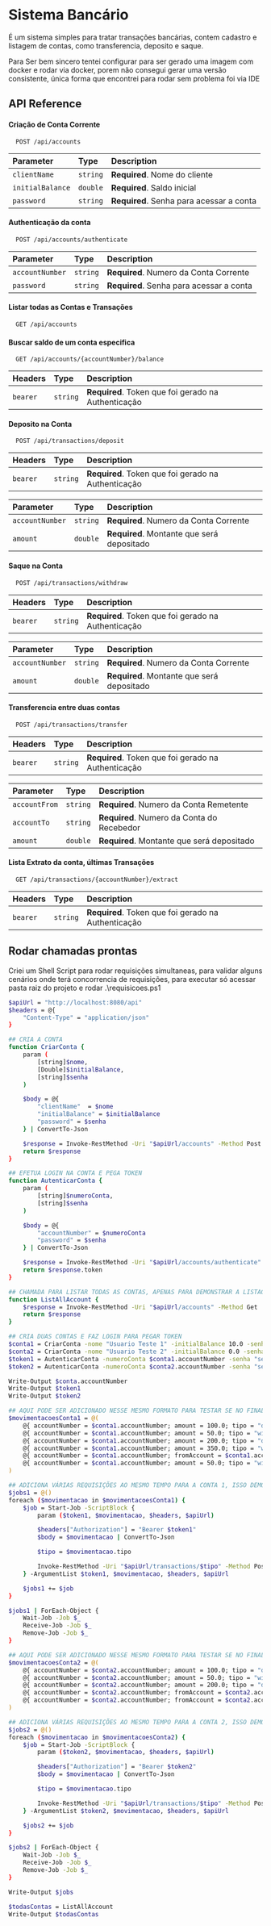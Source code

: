 
# Sistema Bancário

É um sistema simples para tratar transações bancárias, contem cadastro e listagem de contas, como transferencia, deposito e saque.

Para Ser bem sincero tentei configurar para ser gerado uma imagem com docker e rodar via docker, porem não consegui gerar uma versão consistente, única forma que encontrei para rodar sem problema foi via IDE



## API Reference

#### Criação de Conta Corrente

```http
  POST /api/accounts
```

| Parameter | Type     | Description                |
| :-------- | :------- | :------------------------- |
| `clientName` | `string` | **Required**. Nome do cliente |
| `initialBalance` | `double` | **Required**. Saldo inicial |
| `password` | `string` | **Required**. Senha para acessar a conta |


#### Authenticação da conta
```http
  POST /api/accounts/authenticate
```

| Parameter | Type     | Description                |
| :-------- | :------- | :------------------------- |
| `accountNumber` | `string` | **Required**. Numero da Conta Corrente |
| `password` | `string` | **Required**. Senha para acessar a conta |

#### Listar todas as Contas e Transações
```http
  GET /api/accounts
```

#### Buscar saldo de um conta especifica
```http
  GET /api/accounts/{accountNumber}/balance
```

| Headers | Type     | Description                |
| :-------- | :------- | :------------------------- |
| `bearer` | `string` | **Required**. Token que foi gerado na Authenticação |

#### Deposito na Conta
```http
  POST /api/transactions/deposit
```

| Headers | Type     | Description                |
| :-------- | :------- | :------------------------- |
| `bearer` | `string` | **Required**. Token que foi gerado na Authenticação |

| Parameter | Type     | Description                |
| :-------- | :------- | :------------------------- |
| `accountNumber` | `string` | **Required**. Numero da Conta Corrente |
| `amount` | `double` | **Required**. Montante que será depositado |

#### Saque na Conta
```http
  POST /api/transactions/withdraw
```

| Headers | Type     | Description                |
| :-------- | :------- | :------------------------- |
| `bearer` | `string` | **Required**. Token que foi gerado na Authenticação |

| Parameter | Type     | Description                |
| :-------- | :------- | :------------------------- |
| `accountNumber` | `string` | **Required**. Numero da Conta Corrente |
| `amount` | `double` | **Required**. Montante que será depositado |

#### Transferencia entre duas contas
```http
  POST /api/transactions/transfer
```

| Headers | Type     | Description                |
| :-------- | :------- | :------------------------- |
| `bearer` | `string` | **Required**. Token que foi gerado na Authenticação |

| Parameter | Type     | Description                |
| :-------- | :------- | :------------------------- |
| `accountFrom` | `string` | **Required**. Numero da Conta Remetente |
| `accountTo` | `string` | **Required**. Numero da Conta do Recebedor |
| `amount` | `double` | **Required**. Montante que será depositado |

#### Lista Extrato da conta, últimas Transações
```http
  GET /api/transactions/{accountNumber}/extract
```

| Headers | Type     | Description                |
| :-------- | :------- | :------------------------- |
| `bearer` | `string` | **Required**. Token que foi gerado na Authenticação |



## Rodar chamadas prontas

Criei um Shell Script para rodar requisições simultaneas, para validar alguns cenários onde terá concorrencia de requisições, para executar só acessar pasta raiz do projeto e rodar .\requisicoes.ps1

```bash
$apiUrl = "http://localhost:8080/api"
$headers = @{
    "Content-Type" = "application/json"
}

## CRIA A CONTA
function CriarConta {
    param (
        [string]$nome,
        [Double]$initialBalance,
        [string]$senha
    )

    $body = @{
        "clientName"  = $nome
        "initialBalance" = $initialBalance
        "password" = $senha
    } | ConvertTo-Json

    $response = Invoke-RestMethod -Uri "$apiUrl/accounts" -Method Post -Headers $headers -Body $body
    return $response
}

## EFETUA LOGIN NA CONTA E PEGA TOKEN
function AutenticarConta {
    param (
        [string]$numeroConta,
        [string]$senha
    )

    $body = @{
        "accountNumber" = $numeroConta
        "password" = $senha
    } | ConvertTo-Json

    $response = Invoke-RestMethod -Uri "$apiUrl/accounts/authenticate" -Method Post -Headers $headers -Body $body
    return $response.token
}

## CHAMADA PARA LISTAR TODAS AS CONTAS, APENAS PARA DEMONSTRAR A LISTAGEM COM CONTAS E TRANSAÇÕES
function ListAllAccount {
    $response = Invoke-RestMethod -Uri "$apiUrl/accounts" -Method Get
    return $response
}

## CRIA DUAS CONTAS E FAZ LOGIN PARA PEGAR TOKEN
$conta1 = CriarConta -nome "Usuario Teste 1" -initialBalance 10.0 -senha "senhaSegura123"
$conta2 = CriarConta -nome "Usuario Teste 2" -initialBalance 0.0 -senha "senhaSegura123"
$token1 = AutenticarConta -numeroConta $conta1.accountNumber -senha "senhaSegura123"
$token2 = AutenticarConta -numeroConta $conta2.accountNumber -senha "senhaSegura123"

Write-Output $conta.accountNumber
Write-Output $token1
Write-Output $token2

## AQUI PODE SER ADICIONADO NESSE MESMO FORMATO PARA TESTAR SE NO FINAL VALOR FICARÁ CORRETO APÓS DIVERSAS OPERAÇÕES
$movimentacoesConta1 = @(
    @{ accountNumber = $conta1.accountNumber; amount = 100.0; tipo = "deposit" },
    @{ accountNumber = $conta1.accountNumber; amount = 50.0; tipo = "withdraw" },
    @{ accountNumber = $conta1.accountNumber; amount = 200.0; tipo = "deposit" },
    @{ accountNumber = $conta1.accountNumber; amount = 350.0; tipo = "withdraw" },
    @{ accountNumber = $conta1.accountNumber; fromAccount = $conta1.accountNumber; toAccount = $conta2.accountNumber;  amount = 15.0; tipo = "transfer" },
    @{ accountNumber = $conta1.accountNumber; amount = 50.0; tipo = "withdraw" }
)

## ADICIONA VÁRIAS REQUISIÇÕES AO MESMO TEMPO PARA A CONTA 1, ISSO DEMONSTRA QUE SISTEMA DE FILA PARA REQUISIÇÕES ESTÁ FUNCIONANDO CORRETAMENTE
$jobs1 = @()
foreach ($movimentacao in $movimentacoesConta1) {
    $job = Start-Job -ScriptBlock {
        param ($token1, $movimentacao, $headers, $apiUrl)

        $headers["Authorization"] = "Bearer $token1"
        $body = $movimentacao | ConvertTo-Json

        $tipo = $movimentacao.tipo

        Invoke-RestMethod -Uri "$apiUrl/transactions/$tipo" -Method Post -Headers $headers -Body $body
    } -ArgumentList $token1, $movimentacao, $headers, $apiUrl

    $jobs1 += $job
}

$jobs1 | ForEach-Object {
    Wait-Job -Job $_
    Receive-Job -Job $_
    Remove-Job -Job $_
}

## AQUI PODE SER ADICIONADO NESSE MESMO FORMATO PARA TESTAR SE NO FINAL VALOR FICARÁ CORRETO APÓS DIVERSAS OPERAÇÕES
$movimentacoesConta2 = @(
    @{ accountNumber = $conta2.accountNumber; amount = 100.0; tipo = "deposit" },
    @{ accountNumber = $conta2.accountNumber; amount = 50.0; tipo = "withdraw" },
    @{ accountNumber = $conta2.accountNumber; amount = 200.0; tipo = "deposit" },
    @{ accountNumber = $conta2.accountNumber; fromAccount = $conta2.accountNumber; toAccount = $conta1.accountNumber;  amount = 356.0; tipo = "transfer" },
    @{ accountNumber = $conta2.accountNumber; fromAccount = $conta2.accountNumber; toAccount = $conta1.accountNumber;  amount = 56.0; tipo = "transfer" }
)

## ADICIONA VÁRIAS REQUISIÇÕES AO MESMO TEMPO PARA A CONTA 2, ISSO DEMONSTRA QUE SISTEMA DE FILA PARA REQUISIÇÕES ESTÁ FUNCIONANDO CORRETAMENTE
$jobs2 = @()
foreach ($movimentacao in $movimentacoesConta2) {
    $job = Start-Job -ScriptBlock {
        param ($token2, $movimentacao, $headers, $apiUrl)

        $headers["Authorization"] = "Bearer $token2"
        $body = $movimentacao | ConvertTo-Json

        $tipo = $movimentacao.tipo

        Invoke-RestMethod -Uri "$apiUrl/transactions/$tipo" -Method Post -Headers $headers -Body $body
    } -ArgumentList $token2, $movimentacao, $headers, $apiUrl

    $jobs2 += $job
}

$jobs2 | ForEach-Object {
    Wait-Job -Job $_
    Receive-Job -Job $_
    Remove-Job -Job $_
}

Write-Output $jobs

$todasContas = ListAllAccount
Write-Output $todasContas
```

